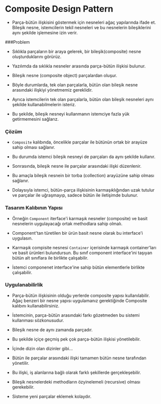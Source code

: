 # Composite Design Pattern

- Parça-bütün ilişkisini göstermek için nesneleri ağaç yapılarında ifade et. Bileşik nesne,
istemcilerin tekil nesneleri ve bu nesnelerin bileşiklerini aynı şekilde işlemesine izin verir.
  
  
###Problem
- Sıklıkla parçaların bir araya gelerek, bir bileşik(composite) nesne oluşturduklarını
görürüz.
  
- Yazılımda da sıklıkla nesneler arasında parça-bütün ilişkisi bulunur.

- Bileşik nesne (composite object) parçalardan oluşur.

- Böyle durumlarda, tek olan parçalarla, bütün olan bileşik nesne arasındaki ilişkiyi
yönetmemiz gereklidir.
  
- Ayrıca istemcilerin tek olan parçalarla, bütün olan bileşik nesneleri aynı şekilde
kullanabilmelerin isteriz.
  
- Bu şekilde, bileşik nesneyi kullanmanın istemciye fazla yük getirmemesini sağlarız. 
  
### Çözüm

- `Composite` kalıbında, öncelikle parçalar ile bütünün ortak bir arayüze sahip olması sağlanır.

-  Bu durumda istemci bileşik nesneyi de parçaları da aynı şekilde kullanır.

- Sonrasında, bileşik nesne ile parçalar arasındaki ilişki düzenlenir. 

- Bu amaçla bileşik nesnein bir torba (collection) arayüzüne sahip olması sağlanır.

- Dolaysıyla istemci, bütün-parça ilişkisinin karmaşıklığından uzak tutulur ve parçalar ile 
uğraşmayıp, sadece bütün ile iletişimde bulunur. 

    
### Tasarım Kalıbının Yapısı

- Örneğin `Component` iterface'i karmaşık nesneler (composite) ve basit nesnelerin uygulayacağı
ortak methodlara sahip olmalı.
  
- Component'tan türetilen bir ürün basit nesne olarak bu interface'i uygulasın.

- Karmaşık compisite nesnesi `Container` içerisinde karmaşık container'ları ve basit
ürünleri bulundursun. Bu sınıf component interface'ini taşıyan bütün alt sınıflara ile 
  birlikte çalışabilir. 
  
- İstemci componenet interface'ine sahip bütün elementlerle birlikte çalışabilir.

### Uygulanabilirlik

- Parça-bütün ilişkisinin olduğu yerlerde composite yapısı kullanılabilir. Ağaç benzeri
bir nesne yapısı uygulamanız gerektiğinde Composite kalıbını kullanabilirsiniz.

- İstemcinin, parça-bütün arasındaki farkı gözetmeden bu sistemi kullanması sözkonusudur.

- Bileşik nesne de aynı zamanda parçadır.

- Bu şekilde içiçe geçmiş pek çok parça-bütün ilişkisi yönetilebilir.

- İçinde dizin olan dizinler gibi...

- Bütün ile parçalar arasındaki ilişki tamamen bütün nesne tarafından yönetilir.

- Bu ilişki, iş alanlarına bağlı olarak farklı şekillerde gerçekleşebilir.

- Bileşik nesnelerdeki methodların özyinelemeli (recursive) olması gerekebilir.

- Sisteme yeni parçalar eklemek kolaydır. 

